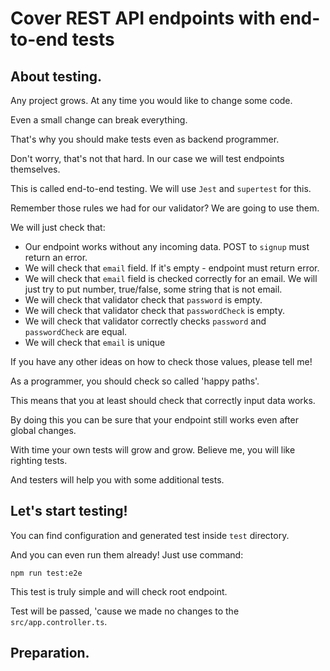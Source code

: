 # Cover REST API endpoints with end-to-end tests

## About testing.

Any project grows. At any time you would like to change some code. 

Even a small change can break everything. 

That's why you should make tests even as backend programmer.

Don't worry, that's not that hard. In our case we will test endpoints themselves.

This is called end-to-end testing. We will use `Jest` and `supertest` for this.

Remember those rules we had for our validator? We are going to use them.

We will just check that:

- Our endpoint works without any incoming data. POST to `signup` must return an error.
- We will check that `email` field. If it's empty - endpoint must return error. 
- We will check that `email` field is checked correctly for an email. We will just try to put number, true/false, some string that is not email.
- We will check that validator check that `password` is empty.
- We will check that validator check that `passwordCheck` is empty.
- We will check that validator correctly checks `password` and `passwordCheck` are equal.
- We will check that `email` is unique

If you have any other ideas on how to check those values, please tell me!

As a programmer, you should check so called 'happy paths'. 

This means that you at least should check that correctly input data works.

By doing this you can be sure that your endpoint still works even after global changes.

With time your own tests will grow and grow. Believe me, you will like righting tests.

And testers will help you with some additional tests. 

## Let's start testing!

You can find configuration and generated test inside `test` directory.

And you can even run them already! Just use command:

`npm run test:e2e`

This test is truly simple and will check root endpoint.

Test will be passed, 'cause we made no changes to the `src/app.controller.ts`.

## Preparation.

